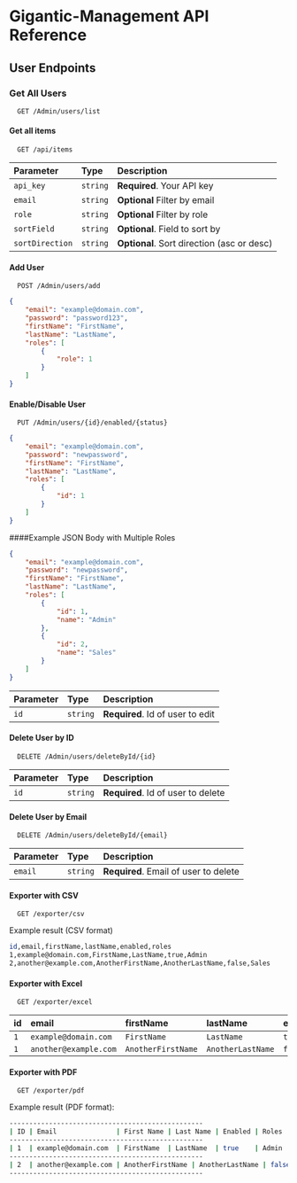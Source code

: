 
# Gigantic-Management API Reference

## User Endpoints

### Get All Users

```http
  GET /Admin/users/list
```


#### Get all items

```http
  GET /api/items
```

| Parameter | Type     | Description                |
| :-------- | :------- | :------------------------- |
| `api_key` | `string` | **Required**. Your API key |
| `email` | `string` | **Optional** Filter by email |
| `role` | `string` | **Optional** Filter by role |
| `sortField` | `string` | **Optional**. Field to sort by |
| `sortDirection` | `string` | **Optional**. Sort direction (asc or desc) |

#### Add User

```http
  POST /Admin/users/add
```

```json
{
    "email": "example@domain.com",
    "password": "password123",
    "firstName": "FirstName",
    "lastName": "LastName",
    "roles": [
        {
            "role": 1
        }
    ]
}

```

#### Enable/Disable User

```http
  PUT /Admin/users/{id}/enabled/{status}
```

```json
{
    "email": "example@domain.com",
    "password": "newpassword",
    "firstName": "FirstName",
    "lastName": "LastName",
    "roles": [
        {
            "id": 1
        }
    ]
}


```

####Example JSON Body with Multiple Roles

```json
{
    "email": "example@domain.com",
    "password": "newpassword",
    "firstName": "FirstName",
    "lastName": "LastName",
    "roles": [
        {
            "id": 1,
            "name": "Admin"
        },
        {
            "id": 2,
            "name": "Sales"
        }
    ]
}
```

| Parameter | Type     | Description                |
| :-------- | :------- | :------------------------- |
| `id` | `string` | **Required**. Id of user to edit |



#### Delete User by ID

```http
  DELETE /Admin/users/deleteById/{id}
```

| Parameter | Type     | Description                |
| :-------- | :------- | :------------------------- |
| `id` | `string` | **Required**. Id of user to delete |

#### Delete User by Email

```http
  DELETE /Admin/users/deleteById/{email}
```

| Parameter | Type     | Description                |
| :-------- | :------- | :------------------------- |
| `email` | `string` | **Required**. Email of user to delete |



#### Exporter with CSV

```http
  GET /exporter/csv
```

Example result (CSV format)
```bash
id,email,firstName,lastName,enabled,roles
1,example@domain.com,FirstName,LastName,true,Admin
2,another@example.com,AnotherFirstName,AnotherLastName,false,Sales

```

#### Exporter with Excel

```http
  GET /exporter/excel
```
| id | email     | firstName | lastName | enabled | roles |
| :-------- | :------- | :------- | :------- | :------- | :------- |
| `1` | `example@domain.com` |  `FirstName` | `LastName` | `true` | `Admin` |
| `1` | `another@example.com` |  `AnotherFirstName` | `AnotherLastName` | `false` | `Sales` |

#### Exporter with PDF

```http
  GET /exporter/pdf
```

Example result (PDF format):
```bash
-------------------------------------------------
| ID | Email               | First Name | Last Name | Enabled | Roles  |
-------------------------------------------------
| 1  | example@domain.com  | FirstName  | LastName  | true    | Admin  |
-------------------------------------------------
| 2  | another@example.com | AnotherFirstName | AnotherLastName | false | Sales |
-------------------------------------------------

```

